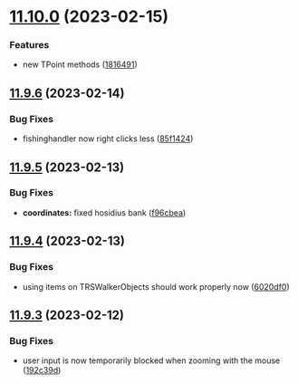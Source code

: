 # [11.10.0](https://github.com/Torwent/WaspLib/compare/v11.9.6...v11.10.0) (2023-02-15)


### Features

* new TPoint methods ([1816491](https://github.com/Torwent/WaspLib/commit/18164913fa6fac868b45acc6179352f674932b03))



## [11.9.6](https://github.com/Torwent/WaspLib/compare/v11.9.5...v11.9.6) (2023-02-14)


### Bug Fixes

* fishinghandler now right clicks less ([85f1424](https://github.com/Torwent/WaspLib/commit/85f1424ba8aa7aacb2853b6c04d4cf820cc65d5e))



## [11.9.5](https://github.com/Torwent/WaspLib/compare/v11.9.4...v11.9.5) (2023-02-13)


### Bug Fixes

* **coordinates:** fixed hosidius bank ([f96cbea](https://github.com/Torwent/WaspLib/commit/f96cbea6167ef771c52c305a6a7fd4656c15a778))



## [11.9.4](https://github.com/Torwent/WaspLib/compare/v11.9.3...v11.9.4) (2023-02-13)


### Bug Fixes

* using items on TRSWalkerObjects should work properly now ([6020df0](https://github.com/Torwent/WaspLib/commit/6020df03fe972e79c80a0a32d7c11b1899d989ab))



## [11.9.3](https://github.com/Torwent/WaspLib/compare/v11.9.2...v11.9.3) (2023-02-12)


### Bug Fixes

* user input is now temporarily blocked when zooming with the mouse ([192c39d](https://github.com/Torwent/WaspLib/commit/192c39d84a09d50c72571f7898ce8d93631bece7))



